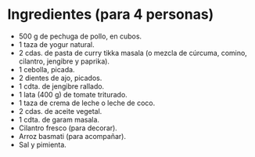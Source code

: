 # Ingredientes (para 4 personas)

- 500 g de pechuga de pollo, en cubos.
- 1 taza de yogur natural.
- 2 cdas. de pasta de curry tikka masala (o mezcla de cúrcuma, comino, cilantro, jengibre y paprika).
- 1 cebolla, picada.
- 2 dientes de ajo, picados.
- 1 cdta. de jengibre rallado.
- 1 lata (400 g) de tomate triturado.
- 1 taza de crema de leche o leche de coco.
- 2 cdas. de aceite vegetal.
- 1 cdta. de garam masala.
- Cilantro fresco (para decorar).
- Arroz basmati (para acompañar).
- Sal y pimienta.

